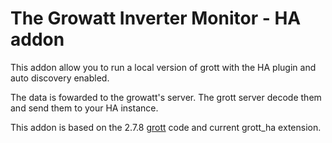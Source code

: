 # The Growatt Inverter Monitor - HA addon

This addon allow you to run a local version of grott with the HA plugin and auto discovery enabled.

The data is fowarded to the growatt's server. The grott server decode them and send them to your HA instance.

This addon is based on the 2.7.8 [grott](https://github.com/johanmeijer/grott) code and current grott_ha extension.
